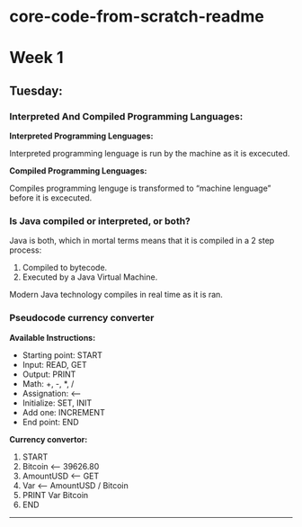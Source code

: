 # core-code-from-scratch-readme

# Week 1

## Tuesday:

### Interpreted And Compiled Programming Languages:

**Interpreted Programming Lenguages:** 

Interpreted programming lenguage is run by the machine as it is excecuted. 

**Compiled Programming Lenguages:** 

Compiles programming lenguge is transformed to “machine lenguage” before it is excecuted.

### Is Java compiled or interpreted, or both?

Java is both, which in mortal terms means that it is compiled in a 2 step process: 

1. Compiled to bytecode.
2. Executed by a Java Virtual Machine. 

Modern Java technology compiles in real time as it is ran.

### **Pseudocode currency converter**

**Available Instructions:**

- Starting point: START
- Input: READ, GET
- Output: PRINT
- Math: +, -, *, /
- Assignation: <--
- Initialize: SET, INIT
- Add one: INCREMENT
- End point: END

**Currency convertor:**

1. START
2. Bitcoin <-- 39626.80
3. AmountUSD <-- GET
4. Var <-- AmountUSD / Bitcoin 
5. PRINT Var Bitcoin
6. END

---





